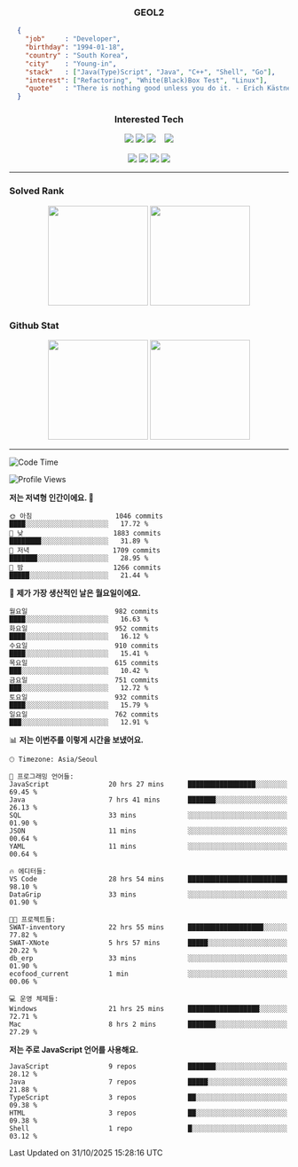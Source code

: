 <div align="center">

  ### GEOL2
</div>

```json
  {
    "job"     : "Developer",
    "birthday": "1994-01-18",
    "country" : "South Korea",
    "city"    : "Young-in",
    "stack"   : ["Java(Type)Script", "Java", "C++", "Shell", "Go"],
    "interest": ["Refactoring", "White(Black)Box Test", "Linux"], 
    "quote"   : "There is nothing good unless you do it. - Erich Kästner"
  }
  ```
  
<div align="center">
  
  ### Interested Tech
  
  <!-- <img src="https://img.shields.io/badge/Laravel-F05340?style=flat-square&logo=Laravel&logoColor=white"> -->
  <img src="https://img.shields.io/badge/SpringBoot-6DB33F?style=flat-square&logo=SpringBoot&logoColor=white">
  <!-- <img src="https://img.shields.io/badge/-NestJs-ea2845?style=flat-square&logo=nestjs&logoColor=white"> -->
  <!-- <img src="https://img.shields.io/badge/Express-000000?style=flat-square&logo=Express&logoColor=white"> -->
  <!-- <img src="https://img.shields.io/badge/Three.js-000000?style=flat-square&logo=Three.js&logoColor=white"> -->
  <img src="https://img.shields.io/badge/React-61DAFB?style=flat-square&logo=React&logoColor=black">
  <!-- <img src="https://img.shields.io/badge/next.js-000000?style=flat-square&logo=nextdotjs&logoColor=white"> -->
  <img src="https://img.shields.io/badge/OpenAI-%23412991?style=flat-square&logo=openai&logoColor=white">
  &nbsp;&nbsp;
  <!-- <br><br> -->
  
  <img src="https://img.shields.io/badge/junit-%23E33332?style=flat-square&logo=junit5&logoColor=white">
  <!-- <img src="https://img.shields.io/badge/Jest-323330?style=flat-square&logo=Jest&logoColor=white"> -->
  <br><br>
  
  <img src="https://img.shields.io/badge/Java-ED8B00?style=flat-square&logo=openjdk&logoColor=white">
  <img src="https://img.shields.io/badge/JavaScript-F7DF1E?style=flat-square&logo=JavaScript&logoColor=black">
  <img src="https://img.shields.io/badge/TypeScript-007acc?style=flat-square&logo=TypeScript&logoColor=black">
  <img src="https://img.shields.io/badge/Go-00ADD8?logo=Go&logoColor=white&style=flat-square">
  <!-- <img src="https://img.shields.io/badge/MySQL-4479A1?style=flat-square&logo=mysql&logoColor=white"><br> -->

</div>

------------

  ### Solved Rank
  
  <div align="center">
    <img height="180em" src="https://mazassumnida.wtf/api/v2/generate_badge?boj=geol2">
    <img height="180em" src="https://leetcard.jacoblin.cool/Geol2?theme=light&font=Gugi&border=0&radius=20">
  </div>
  
  ### Github Stat 
  <div align="center">
    <img height="180em" src="https://github-readme-stats-omega-five-90.vercel.app/api/?username=geol2&show_icons=true&theme=dark">
    <img height="180em" src="https://github-readme-stats-omega-five-90.vercel.app/api/top-langs/?username=geol2&show_icons=true&hide=cmake,EJS,css,scss,html,VUE&layout=compact&theme=dark&exclude_repo=raspi-web&count_private=true&langs_count=10">
  </div>
  
------------

  <!--START_SECTION:waka-->
![Code Time](http://img.shields.io/badge/Code%20Time-4%2C550%20hrs%2051%20mins-blue)

![Profile Views](http://img.shields.io/badge/Profile%20Views-0-blue)

**저는 저녁형 인간이에요. 🦉** 

```text
🌞 아침                     1046 commits        ████░░░░░░░░░░░░░░░░░░░░░   17.72 % 
🌆 낮　                     1883 commits        ████████░░░░░░░░░░░░░░░░░   31.89 % 
🌃 저녁                     1709 commits        ███████░░░░░░░░░░░░░░░░░░   28.95 % 
🌙 밤　                     1266 commits        █████░░░░░░░░░░░░░░░░░░░░   21.44 % 
```
📅 **제가 가장 생산적인 날은 월요일이에요.** 

```text
월요일                      982 commits         ████░░░░░░░░░░░░░░░░░░░░░   16.63 % 
화요일                      952 commits         ████░░░░░░░░░░░░░░░░░░░░░   16.12 % 
수요일                      910 commits         ████░░░░░░░░░░░░░░░░░░░░░   15.41 % 
목요일                      615 commits         ███░░░░░░░░░░░░░░░░░░░░░░   10.42 % 
금요일                      751 commits         ███░░░░░░░░░░░░░░░░░░░░░░   12.72 % 
토요일                      932 commits         ████░░░░░░░░░░░░░░░░░░░░░   15.79 % 
일요일                      762 commits         ███░░░░░░░░░░░░░░░░░░░░░░   12.91 % 
```


📊 **저는 이번주를 이렇게 시간을 보냈어요.** 

```text
🕑︎ Timezone: Asia/Seoul

💬 프로그래밍 언어들: 
JavaScript               20 hrs 27 mins      █████████████████░░░░░░░░   69.45 % 
Java                     7 hrs 41 mins       ███████░░░░░░░░░░░░░░░░░░   26.13 % 
SQL                      33 mins             ░░░░░░░░░░░░░░░░░░░░░░░░░   01.90 % 
JSON                     11 mins             ░░░░░░░░░░░░░░░░░░░░░░░░░   00.64 % 
YAML                     11 mins             ░░░░░░░░░░░░░░░░░░░░░░░░░   00.64 % 

🔥 에디터들: 
VS Code                  28 hrs 54 mins      █████████████████████████   98.10 % 
DataGrip                 33 mins             ░░░░░░░░░░░░░░░░░░░░░░░░░   01.90 % 

🐱‍💻 프로젝트들: 
SWAT-inventory           22 hrs 55 mins      ███████████████████░░░░░░   77.82 % 
SWAT-XNote               5 hrs 57 mins       █████░░░░░░░░░░░░░░░░░░░░   20.22 % 
db_erp                   33 mins             ░░░░░░░░░░░░░░░░░░░░░░░░░   01.90 % 
ecofood_current          1 min               ░░░░░░░░░░░░░░░░░░░░░░░░░   00.06 % 

💻 운영 체제들: 
Windows                  21 hrs 25 mins      ██████████████████░░░░░░░   72.71 % 
Mac                      8 hrs 2 mins        ███████░░░░░░░░░░░░░░░░░░   27.29 % 
```

**저는 주로 JavaScript 언어를 사용해요.** 

```text
JavaScript               9 repos             ███████░░░░░░░░░░░░░░░░░░   28.12 % 
Java                     7 repos             █████░░░░░░░░░░░░░░░░░░░░   21.88 % 
TypeScript               3 repos             ██░░░░░░░░░░░░░░░░░░░░░░░   09.38 % 
HTML                     3 repos             ██░░░░░░░░░░░░░░░░░░░░░░░   09.38 % 
Shell                    1 repo              █░░░░░░░░░░░░░░░░░░░░░░░░   03.12 % 
```




 Last Updated on 31/10/2025 15:28:16 UTC
<!--END_SECTION:waka-->

<div align="center">
  
  <!-- [![Hits](https://hits.seeyoufarm.com/api/count/incr/badge.svg?url=https%3A%2F%2Fgithub.com%2Fgeol2&count_bg=%2379C83D&title_bg=%23555555&icon=myspace.svg&icon_color=%23E7E7E7&title=hits&edge_flat=false)](https://hits.seeyoufarm.com) -->
  
</div>

<!--
**Geol2/Geol2** is a ✨ _special_ ✨ repository because its `README.md` (this file) appears on your GitHub profile.

Here are some ideas to get you started:
- 🔭 I’m currently working on ...
- 🌱 I’m currently learning ...
- 👯 I’m looking to collaborate on ...
- 🤔 I’m looking for help with ...
- 💬 Ask me about ...
- 📫 How to reach me: ...
- 😄 Pronouns: ...
- ⚡ Fun fact: ...
-->
